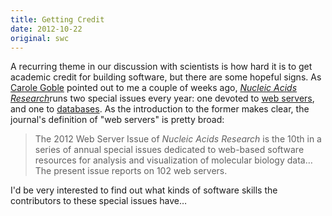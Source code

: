```yaml
---
title: Getting Credit
date: 2012-10-22
original: swc
---
```


<p>A recurring theme in our discussion with scientists is how hard it is to get academic credit for building software, but there are some hopeful signs. As <a href="http://www.cs.man.ac.uk/~carole/">Carole Goble</a> pointed out to me a couple of weeks ago, <em><a href="http://nar.oxfordjournals.org/">Nucleic Acids Research</a></em>runs two special issues every year: one devoted to <a href="http://nar.oxfordjournals.org/content/40/W1.toc">web servers</a>, and one to <a href="http://nar.oxfordjournals.org/content/early/2011/12/04/nar.gkr1196.full">databases</a>. As the introduction to the former makes clear, the journal's definition of "web servers" is pretty broad:</p>
<blockquote>The 2012 Web Server Issue of <em>Nucleic Acids Research</em> is the 10th in a series of annual special issues dedicated to web-based software resources for analysis and visualization of molecular biology data…The present issue reports on 102 web servers.</blockquote>
<p>I'd be very interested to find out what kinds of software skills the contributors to these special issues have…</p>

